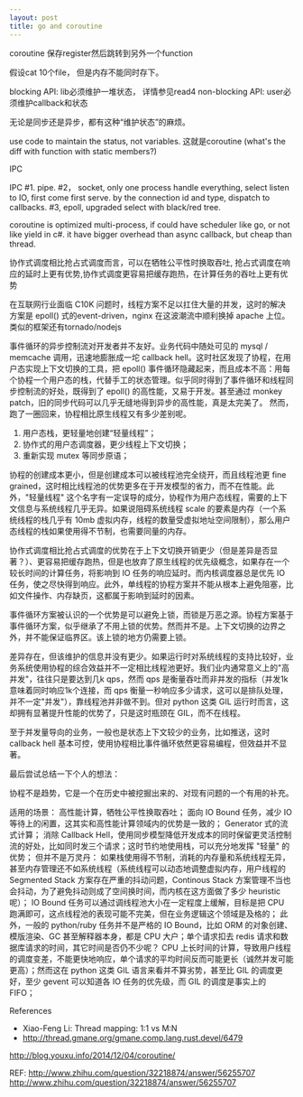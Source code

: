 ```yaml
---
layout: post
title: go and coroutine
---
```




coroutine 保存register然后跳转到另外一个function

假设cat 10个file， 但是内存不能同时存下。

blocking API: lib必须维护一堆状态， 详情参见read4
non-blocking API: user必须维护callback和状态

无论是同步还是异步，都有这种“维护状态”的麻烦。

use code to maintain the status, not variables. 这就是coroutine
(what's the diff with function with static members?)

IPC

IPC #1. pipe.
#2， socket, only one process handle everything, select listen to IO, first come first serve. by the connection id and type, dispatch to callbacks.
#3, epoll, upgraded select with black/red tree.

coroutine is optimized multi-process, if could have scheduler like go, or not like yield in c#. it have bigger overhead than async callback, but cheap than thread.


协作式调度相比抢占式调度而言，可以在牺牲公平性时换取吞吐, 抢占式调度在响应的延时上更有优势,协作式调度更容易把缓存跑热，在计算任务的吞吐上更有优势

在互联网行业面临 C10K 问题时，线程方案不足以扛住大量的并发，这时的解决方案是 epoll() 式的event-driven，nginx 在这波潮流中顺利换掉 apache 上位。类似的框架还有tornado/nodejs

事件循环的异步控制流对开发者并不友好。业务代码中随处可见的 mysql / memcache 调用，迅速地膨胀成一坨 callback hell。这时社区发现了协程，在用户态实现上下文切换的工具，把 epoll() 事件循环隐藏起来，而且成本不高：用每个协程一个用户态的栈，代替手工的状态管理。似乎同时得到了事件循环和线程同步控制流的好处，既得到了 epoll() 的高性能，又易于开发。甚至通过 monkey patch，旧的同步代码可以几乎无缝地得到异步的高性能，真是太完美了。
然而，跑了一圈回来，协程相比原生线程又有多少差别呢。

1. 用户态栈，更轻量地创建“轻量线程”；
2. 协作式的用户态调度器，更少线程上下文切换；
3. 重新实现 mutex 等同步原语；

协程的创建成本更小，但是创建成本可以被线程池完全绕开，而且线程池更 fine grained，这时相比线程池的优势更多在于开发模型的省力，而不在性能。此外，"轻量线程" 这个名字有一定误导的成分，协程作为用户态线程，需要的上下文信息与系统线程几乎无异。如果说阻碍系统线程 scale 的要素是内存（一个系统线程的栈几乎有 10mb 虚拟内存，线程的数量受虚拟地址空间限制），那么用户态线程的栈如果使用得不节制，也需要同量的内存。

协作式调度相比抢占式调度的优势在于上下文切换开销更少（但是差异是否显著？）、更容易把缓存跑热，但是也放弃了原生线程的优先级概念，如果存在一个较长时间的计算任务，将影响到 IO 任务的响应延时。而内核调度器总是优先 IO 任务，使之尽快得到响应。此外，单线程的协程方案并不能从根本上避免阻塞，比如文件操作、内存缺页，这都属于影响到延时的因素。

事件循环方案被认识的一个优势是可以避免上锁，而锁是万恶之源。协程方案基于事件循环方案，似乎继承了不用上锁的优势。然而并不是。上下文切换的边界之外，并不能保证临界区。该上锁的地方仍需要上锁。

差异存在，但该维护的信息并没有更少。如果运行时对系统线程的支持比较好，业务系统使用协程的综合效益并不一定相比线程池更好。我们业内通常意义上的"高并发"，往往只是要达到几k qps，然而 qps 是衡量吞吐而非并发的指标（并发1k意味着同时响应1k个连接，而 qps 衡量一秒响应多少请求，这可以是排队处理，并不一定"并发"），靠线程池并非做不到。但对 python 这类 GIL 运行时而言，这却拥有显著提升性能的优势了，只是这时瓶颈在 GIL，而不在线程。

至于并发量导向的业务，一般也是状态上下文较少的业务，比如推送，这时 callback hell 基本可控，使用协程相比事件循环依然更容易编程，但效益并不显著。

最后尝试总结一下个人的想法：

协程不是趋势，它是一个在历史中被挖掘出来的、对现有问题的一个有用的补充。

适用的场景：
高性能计算，牺牲公平性换取吞吐；
面向 IO Bound 任务，减少 IO 等待上的闲置，这其实和高性能计算领域内的优势是一致的；
Generator 式的流式计算；
消除 Callback Hell，使用同步模型降低开发成本的同时保留更灵活控制流的好处，比如同时发三个请求；这时节约地使用栈，可以充分地发挥 "轻量" 的优势；
但并不是万灵丹：
如果栈使用得不节制，消耗的内存量和系统线程无异，甚至内存管理还不如系统线程（系统线程可以动态地调整虚拟内存，用户线程的 Segmented Stack 方案存在严重的抖动问题，Continous Stack 方案管理不当也会抖动，为了避免抖动则成了空间换时间，而内核在这方面做了多少 heuristic 呢）；
IO Bound 任务可以通过调线程池大小在一定程度上缓解，目标是把 CPU 跑满即可，这点线程池的表现可能不完美，但在业务逻辑这个领域是及格的；
此外，一般的 python/ruby 任务并不是严格的 IO Bound，比如 ORM 的对象创建、模版渲染、GC 甚至解释器本身，都是 CPU 大户；单个请求扣去 redis 请求和数据库请求的时间，其它时间是否仍不少呢？
CPU 上长时间的计算，导致用户线程的调度变差，不能更快地响应，单个请求的平均时间反而可能更长（诚然并发可能更高）；然而这在 python 这类 GIL 语言来看并不算劣势，甚至比 GIL 的调度更好，至少 gevent 可以知道各 IO 任务的优先级，而 GIL 的调度是事实上的 FIFO；

References

- Xiao-Feng Li: Thread mapping: 1:1 vs M:N
- http://thread.gmane.org/gmane.comp.lang.rust.devel/6479

http://blog.youxu.info/2014/12/04/coroutine/



REF:
http://www.zhihu.com/question/32218874/answer/56255707
http://www.zhihu.com/question/32218874/answer/56255707
